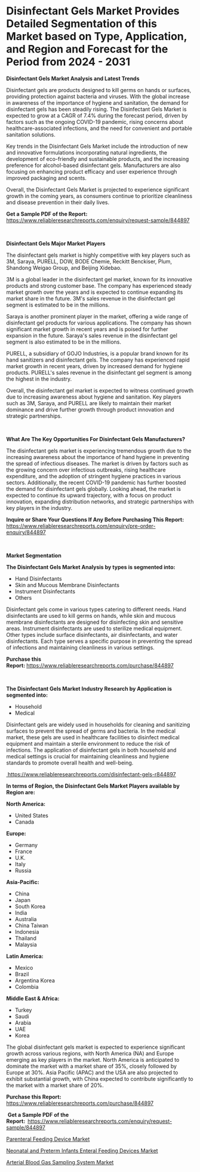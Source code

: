 <p><h1>Disinfectant Gels Market Provides Detailed Segmentation of this Market based on Type, Application, and Region and Forecast for the Period from 2024 - 2031</h1></p><p><strong>Disinfectant Gels Market Analysis and Latest Trends</strong></p>
<p><p>Disinfectant gels are products designed to kill germs on hands or surfaces, providing protection against bacteria and viruses. With the global increase in awareness of the importance of hygiene and sanitation, the demand for disinfectant gels has been steadily rising. The Disinfectant Gels Market is expected to grow at a CAGR of 7.4% during the forecast period, driven by factors such as the ongoing COVID-19 pandemic, rising concerns about healthcare-associated infections, and the need for convenient and portable sanitation solutions.</p><p>Key trends in the Disinfectant Gels Market include the introduction of new and innovative formulations incorporating natural ingredients, the development of eco-friendly and sustainable products, and the increasing preference for alcohol-based disinfectant gels. Manufacturers are also focusing on enhancing product efficacy and user experience through improved packaging and scents.</p><p>Overall, the Disinfectant Gels Market is projected to experience significant growth in the coming years, as consumers continue to prioritize cleanliness and disease prevention in their daily lives.</p></p>
<p><strong>Get a Sample PDF of the Report:&nbsp;</strong> <a href="https://www.reliableresearchreports.com/enquiry/request-sample/844897">https://www.reliableresearchreports.com/enquiry/request-sample/844897</a></p>
<p>&nbsp;</p>
<p><strong>Disinfectant Gels Major Market Players</strong></p>
<p><p>The disinfectant gels market is highly competitive with key players such as 3M, Saraya, PURELL, DOW, BODE Chemie, Reckitt Benckiser, Plum, Shandong Weigao Group, and Beijing Xidebao. </p><p>3M is a global leader in the disinfectant gel market, known for its innovative products and strong customer base. The company has experienced steady market growth over the years and is expected to continue expanding its market share in the future. 3M's sales revenue in the disinfectant gel segment is estimated to be in the millions.</p><p>Saraya is another prominent player in the market, offering a wide range of disinfectant gel products for various applications. The company has shown significant market growth in recent years and is poised for further expansion in the future. Saraya's sales revenue in the disinfectant gel segment is also estimated to be in the millions.</p><p>PURELL, a subsidiary of GOJO Industries, is a popular brand known for its hand sanitizers and disinfectant gels. The company has experienced rapid market growth in recent years, driven by increased demand for hygiene products. PURELL's sales revenue in the disinfectant gel segment is among the highest in the industry.</p><p>Overall, the disinfectant gel market is expected to witness continued growth due to increasing awareness about hygiene and sanitation. Key players such as 3M, Saraya, and PURELL are likely to maintain their market dominance and drive further growth through product innovation and strategic partnerships.</p></p>
<p>&nbsp;</p>
<p><strong>What Are The Key Opportunities For Disinfectant Gels Manufacturers?</strong></p>
<p><p>The disinfectant gels market is experiencing tremendous growth due to the increasing awareness about the importance of hand hygiene in preventing the spread of infectious diseases. The market is driven by factors such as the growing concern over infectious outbreaks, rising healthcare expenditure, and the adoption of stringent hygiene practices in various sectors. Additionally, the recent COVID-19 pandemic has further boosted the demand for disinfectant gels globally. Looking ahead, the market is expected to continue its upward trajectory, with a focus on product innovation, expanding distribution networks, and strategic partnerships with key players in the industry.</p></p>
<p><strong>Inquire or Share Your Questions If Any Before Purchasing This Report:</strong> <a href="https://www.reliableresearchreports.com/enquiry/pre-order-enquiry/844897">https://www.reliableresearchreports.com/enquiry/pre-order-enquiry/844897</a></p>
<p>&nbsp;</p>
<p><strong>Market Segmentation</strong></p>
<p><strong>The Disinfectant Gels Market Analysis by types is segmented into:</strong></p>
<p><ul><li>Hand Disinfectants</li><li>Skin and Mucous Membrane Disinfectants</li><li>Instrument Disinfectants</li><li>Others</li></ul></p>
<p><p>Disinfectant gels come in various types catering to different needs. Hand disinfectants are used to kill germs on hands, while skin and mucous membrane disinfectants are designed for disinfecting skin and sensitive areas. Instrument disinfectants are used to sterilize medical equipment. Other types include surface disinfectants, air disinfectants, and water disinfectants. Each type serves a specific purpose in preventing the spread of infections and maintaining cleanliness in various settings.</p></p>
<p><strong>Purchase this Report:&nbsp;</strong><a href="https://www.reliableresearchreports.com/purchase/844897">https://www.reliableresearchreports.com/purchase/844897</a></p>
<p>&nbsp;</p>
<p><strong>The Disinfectant Gels Market Industry Research by Application is segmented into:</strong></p>
<p><ul><li>Household</li><li>Medical</li></ul></p>
<p><p>Disinfectant gels are widely used in households for cleaning and sanitizing surfaces to prevent the spread of germs and bacteria. In the medical market, these gels are used in healthcare facilities to disinfect medical equipment and maintain a sterile environment to reduce the risk of infections. The application of disinfectant gels in both household and medical settings is crucial for maintaining cleanliness and hygiene standards to promote overall health and well-being.</p></p>
<p><a href="https://www.reliableresearchreports.com/disinfectant-gels-r844897">&nbsp;https://www.reliableresearchreports.com/disinfectant-gels-r844897</a></p>
<p><strong>In terms of Region, the Disinfectant Gels Market Players available by Region are:</strong></p>
<p>
    <p> <strong> North America: </strong>
        <ul>
            <li>United States</li>
            <li>Canada</li>
        </ul>
        </p> 
    <p> <strong> Europe: </strong>
        <ul>
            <li>Germany</li>
            <li>France</li>
            <li>U.K.</li>
            <li>Italy</li>
            <li>Russia</li>
        </ul>
        </p> 
    <p> <strong> Asia-Pacific: </strong>
        <ul>
            <li>China</li>
            <li>Japan</li>
            <li>South Korea</li>
            <li>India</li>
            <li>Australia</li>
            <li>China Taiwan</li>
            <li>Indonesia</li>
            <li>Thailand</li>
            <li>Malaysia</li>
        </ul>
        </p> 
    <p> <strong> Latin America: </strong>
        <ul>
            <li>Mexico</li>
            <li>Brazil</li>
            <li>Argentina Korea</li>
            <li>Colombia</li>
        </ul>
        </p> 
    <p> <strong> Middle East & Africa: </strong>
        <ul>
            <li>Turkey</li>
            <li>Saudi</li>
            <li>Arabia</li>
            <li>UAE</li>
            <li>Korea</li>
        </ul>
    </p>
    </p>
<p><p>The global disinfectant gels market is expected to experience significant growth across various regions, with North America (NA) and Europe emerging as key players in the market. North America is anticipated to dominate the market with a market share of 35%, closely followed by Europe at 30%. Asia Pacific (APAC) and the USA are also projected to exhibit substantial growth, with China expected to contribute significantly to the market with a market share of 20%.</p></p>
<p><strong>Purchase this Report: </strong><a href="https://www.reliableresearchreports.com/purchase/844897">https://www.reliableresearchreports.com/purchase/844897</a></p>
<p>&nbsp;<strong>Get a Sample PDF of the Report:&nbsp;&nbsp;</strong><a href="https://www.reliableresearchreports.com/enquiry/request-sample/844897">https://www.reliableresearchreports.com/enquiry/request-sample/844897</a></p>
<p><strong></strong></p>
<p><p><a href="https://view.publitas.com/reportprime-1/parenteral-feeding-device-market-size-market-outlook-and-market-forecast-2024-to-2031/">Parenteral Feeding Device Market</a></p><p><a href="https://view.publitas.com/reportprime-1/neonatal-and-preterm-infants-enteral-feeding-devices-market-comprehensive-assessment-by-type-application-and-geography/">Neonatal and Preterm Infants Enteral Feeding Devices Market</a></p><p><a href="https://view.publitas.com/reportprime-1/arterial-blood-gas-sampling-system-market-research-report-its-history-and-forecast-2024-to-2031/">Arterial Blood Gas Sampling System Market</a></p></p>